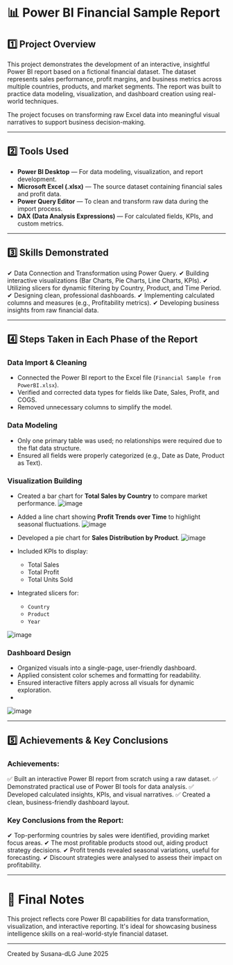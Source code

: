 
# 📊 Power BI Financial Sample Report

## 1️⃣ Project Overview

This project demonstrates the development of an interactive, insightful Power BI report based on a fictional financial dataset. The dataset represents sales performance, profit margins, and business metrics across multiple countries, products, and market segments. The report was built to practice data modeling, visualization, and dashboard creation using real-world techniques.

The project focuses on transforming raw Excel data into meaningful visual narratives to support business decision-making.

---

## 2️⃣ Tools Used

* **Power BI Desktop** — For data modeling, visualization, and report development.
* **Microsoft Excel (.xlsx)** — The source dataset containing financial sales and profit data.
* **Power Query Editor** — To clean and transform raw data during the import process.
* **DAX (Data Analysis Expressions)** — For calculated fields, KPIs, and custom metrics.

---

## 3️⃣ Skills Demonstrated

✔ Data Connection and Transformation using Power Query.
✔ Building interactive visualizations (Bar Charts, Pie Charts, Line Charts, KPIs).
✔ Utilizing slicers for dynamic filtering by Country, Product, and Time Period.
✔ Designing clean, professional dashboards.
✔ Implementing calculated columns and measures (e.g., Profitability metrics).
✔ Developing business insights from raw financial data.

---

## 4️⃣ Steps Taken in Each Phase of the Report

### **Data Import & Cleaning**

* Connected the Power BI report to the Excel file (`Financial Sample from PowerBI.xlsx`).
* Verified and corrected data types for fields like Date, Sales, Profit, and COGS.
* Removed unnecessary columns to simplify the model.

### **Data Modeling**

* Only one primary table was used; no relationships were required due to the flat data structure.
* Ensured all fields were properly categorized (e.g., Date as Date, Product as Text).

### **Visualization Building**

* Created a bar chart for **Total Sales by Country** to compare market performance.
  ![image](https://github.com/user-attachments/assets/f97a7413-9a40-41bd-8593-4c597a038185)

* Added a line chart showing **Profit Trends over Time** to highlight seasonal fluctuations.
  ![image](https://github.com/user-attachments/assets/7d0d3f32-5296-4f4c-88de-6bf810788127)

* Developed a pie chart for **Sales Distribution by Product**.
  ![image](https://github.com/user-attachments/assets/6a314ddf-29ef-4495-abed-22004edf04a8)

* Included KPIs to display:

  * Total Sales
  * Total Profit
  * Total Units Sold
* Integrated slicers for:

  * `Country`
  * `Product`
  * `Year`
    
![image](https://github.com/user-attachments/assets/9090a9fb-26cc-4cf5-adff-6376b84de6cf)

### **Dashboard Design**

* Organized visuals into a single-page, user-friendly dashboard.
* Applied consistent color schemes and formatting for readability.
* Ensured interactive filters apply across all visuals for dynamic exploration.
* 
![image](https://github.com/user-attachments/assets/cad19a5c-1b19-428c-b409-517928ddd199)

---

## 5️⃣ Achievements & Key Conclusions

### **Achievements:**

✅ Built an interactive Power BI report from scratch using a raw dataset.
✅ Demonstrated practical use of Power BI tools for data analysis.
✅ Developed calculated insights, KPIs, and visual narratives.
✅ Created a clean, business-friendly dashboard layout.

### **Key Conclusions from the Report:**

✔ Top-performing countries by sales were identified, providing market focus areas.
✔ The most profitable products stood out, aiding product strategy decisions.
✔ Profit trends revealed seasonal variations, useful for forecasting.
✔ Discount strategies were analysed to assess their impact on profitability.

---

# 🎯 Final Notes

This project reflects core Power BI capabilities for data transformation, visualization, and interactive reporting. It's ideal for showcasing business intelligence skills on a real-world-style financial dataset.

---
Created by Susana-dLG
June 2025
